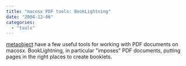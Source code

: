 ```yaml
---
title: "macosx PDF tools: BookLightning"
date: "2004-12-06"
categories: 
  - "tools"
---
```


[metaobject](http://www.metaobject.com/Products.html) have a few useful tools for working with PDF documents on macosx. BookLightning, in particular "imposes" PDF documents, putting pages in the right places to create booklets.
